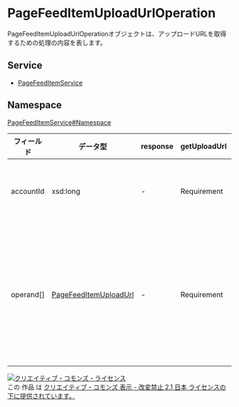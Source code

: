# PageFeedItemUploadUrlOperation

PageFeedItemUploadUrlOperationオブジェクトは、アップロードURLを取得するための処理の内容を表します。

## Service

- [PageFeedItemService](../../services/PageFeedItemService.md)

## Namespace

[PageFeedItemService#Namespace](../../services/PageFeedItemService.md#namespace)

| フィールド     | データ型                                                | response | getUploadUrl | 説明            |
|-----------|-----------------------------------------------------|----------|--------------|---------------|
| accountId | xsd:long                                            | -        | Requirement  | アカウントID       |
| operand[] | [PageFeedItemUploadUrl](./PageFeedItemUploadUrl.md) | -        | Requirement  | アップロードファイルの情報 |

[![クリエイティブ・コモンズ・ライセンス](https://i.creativecommons.org/l/by-nd/2.1/jp/88x31.png)](http://creativecommons.org/licenses/by-nd/2.1/jp/)<br>
この 作品 は [クリエイティブ・コモンズ 表示 - 改変禁止 2.1 日本 ライセンスの下に提供されています。](http://creativecommons.org/licenses/by-nd/2.1/jp/)
